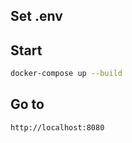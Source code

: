 ## Set .env

## Start
```bash
docker-compose up --build
```

## Go to 
```bash
http://localhost:8080
```
